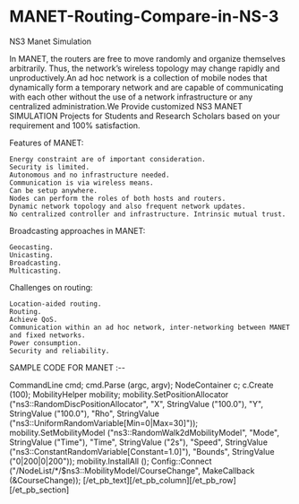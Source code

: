 # MANET-Routing-Compare-in-NS-3


NS3 Manet Simulation

In MANET, the routers are free to move randomly and organize themselves arbitrarily. Thus, the network’s wireless topology may change rapidly and unproductively.An ad hoc network is a collection of mobile nodes that dynamically form a temporary network and are capable of communicating with each other without the use of a network infrastructure or any centralized administration.We Provide customized NS3 MANET SIMULATION Projects for Students and Research Scholars based on your requirement and 100% satisfaction.

Features of MANET:

    Energy constraint are of important consideration.
    Security is limited.
    Autonomous and no infrastructure needed.
    Communication is via wireless means.
    Can be setup anywhere.
    Nodes can perform the roles of both hosts and routers.
    Dynamic network topology and also frequent network updates.
    No centralized controller and infrastructure. Intrinsic mutual trust.

Broadcasting approaches in MANET:

    Geocasting.
    Unicasting.
    Broadcasting.
    Multicasting.

Challenges on routing:

    Location-aided routing.
    Routing.
    Achieve QoS.
    Communication within an ad hoc network, inter-networking between MANET and fixed networks.
    Power consumption.
    Security and reliability.


SAMPLE CODE FOR  MANET :--

CommandLine cmd;
cmd.Parse (argc, argv);
NodeContainer c;
c.Create (100);
MobilityHelper mobility;
mobility.SetPositionAllocator ("ns3::RandomDiscPositionAllocator",
"X", StringValue ("100.0"),
"Y", StringValue ("100.0"),
"Rho", StringValue ("ns3::UniformRandomVariable[Min=0|Max=30]"));
mobility.SetMobilityModel ("ns3::RandomWalk2dMobilityModel",
"Mode", StringValue ("Time"),
"Time", StringValue ("2s"),
"Speed", StringValue ("ns3::ConstantRandomVariable[Constant=1.0]"),
"Bounds", StringValue ("0|200|0|200"));
mobility.InstallAll ();
Config::Connect ("/NodeList/*/$ns3::MobilityModel/CourseChange",
MakeCallback (&amp;CourseChange));
[/et_pb_text][/et_pb_column][/et_pb_row][/et_pb_section]

